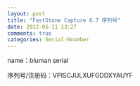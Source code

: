 ```yaml
---
layout: post
title: "FastStone Capture 6.7 序列号"
date: 2012-05-11 13:27
comments: true
categories: Serial-Nnumber 
---
```


name：bluman serial

序列号/注册码：VPISCJULXUFGDDXYAUYF
